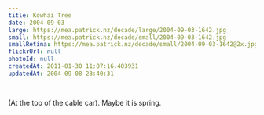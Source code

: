 ```yaml
---
title: Kowhai Tree
date: 2004-09-03
large: https://mea.patrick.nz/decade/large/2004-09-03-1642.jpg
small: https://mea.patrick.nz/decade/small/2004-09-03-1642.jpg
smallRetina: https://mea.patrick.nz/decade/small/2004-09-03-1642@2x.jpg
flickrUrl: null
photoId: null
createdAt: 2011-01-30 11:07:16.403931
updatedAt: 2004-09-08 23:40:31

---
```

(At the top of the cable car). Maybe it is spring.
